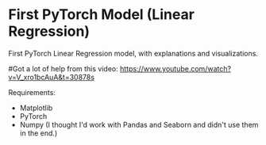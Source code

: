 # First PyTorch Model (Linear Regression)
First PyTorch Linear Regression model, with explanations and visualizations. 

#Got a lot of help from this video:
https://www.youtube.com/watch?v=V_xro1bcAuA&t=30878s

Requirements:
- Matplotlib
- PyTorch
- Numpy
(I thought I'd work with Pandas and Seaborn and didn't use them in the end.)
